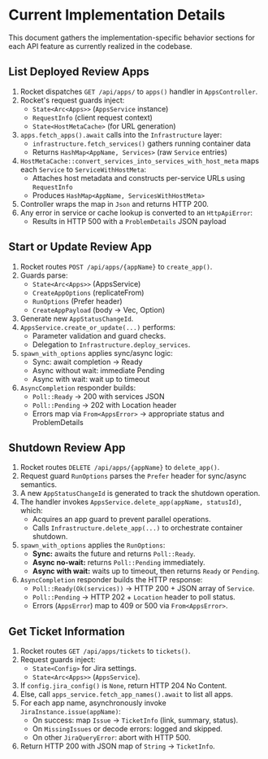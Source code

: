 <!--
  current_implementation.md: Consolidated implementation details (Behavior) for all features.
-->
# Current Implementation Details

This document gathers the implementation-specific behavior sections for each API feature as currently realized in the codebase.

## List Deployed Review Apps

1. Rocket dispatches `GET /api/apps/` to `apps()` handler in `AppsController`.
2. Rocket's request guards inject:
   - `State<Arc<Apps>>` (`AppsService` instance)
   - `RequestInfo` (client request context)
   - `State<HostMetaCache>` (for URL generation)
3. `apps.fetch_apps().await` calls into the `Infrastructure` layer:
   - `infrastructure.fetch_services()` gathers running container data
   - Returns `HashMap<AppName, Services>` (raw `Service` entries)
4. `HostMetaCache::convert_services_into_services_with_host_meta` maps each `Service` to `ServiceWithHostMeta`:
   - Attaches host metadata and constructs per-service URLs using `RequestInfo`
   - Produces `HashMap<AppName, ServicesWithHostMeta>`
5. Controller wraps the map in `Json` and returns HTTP 200.
6. Any error in service or cache lookup is converted to an `HttpApiError`:
   - Results in HTTP 500 with a `ProblemDetails` JSON payload

## Start or Update Review App

1. Rocket routes `POST /api/apps/{appName}` to `create_app()`.
2. Guards parse:
   - `State<Arc<Apps>>` (AppsService)
   - `CreateAppOptions` (replicateFrom)
   - `RunOptions` (Prefer header)
   - `CreateAppPayload` (body → Vec<ServiceConfig>, Option<Json>)
3. Generate new `AppStatusChangeId`.
4. `AppsService.create_or_update(...)` performs:
   - Parameter validation and guard checks.
   - Delegation to `Infrastructure.deploy_services`.
5. `spawn_with_options` applies sync/async logic:
   - Sync: await completion → Ready
   - Async without wait: immediate Pending
   - Async with wait: wait up to timeout
6. `AsyncCompletion` responder builds:
   - `Poll::Ready` → 200 with services JSON
   - `Poll::Pending` → 202 with Location header
   - Errors map via `From<AppsError>` → appropriate status and ProblemDetails

## Shutdown Review App

1. Rocket routes `DELETE /api/apps/{appName}` to `delete_app()`.
2. Request guard `RunOptions` parses the `Prefer` header for sync/async semantics.
3. A new `AppStatusChangeId` is generated to track the shutdown operation.
4. The handler invokes `AppsService.delete_app(appName, statusId)`, which:
   - Acquires an app guard to prevent parallel operations.
   - Calls `Infrastructure.delete_app(...)` to orchestrate container shutdown.
5. `spawn_with_options` applies the `RunOptions`:
   - **Sync:** awaits the future and returns `Poll::Ready`.
   - **Async no-wait:** returns `Poll::Pending` immediately.
   - **Async with wait:** waits up to timeout, then returns `Ready` or `Pending`.
6. `AsyncCompletion` responder builds the HTTP response:
   - `Poll::Ready(Ok(services))` → HTTP 200 + JSON array of `Service`.
   - `Poll::Pending` → HTTP 202 + `Location` header to poll status.
   - Errors (`AppsError`) map to 409 or 500 via `From<AppsError>`.

## Get Ticket Information

1. Rocket routes `GET /api/apps/tickets` to `tickets()`.
2. Request guards inject:
   - `State<Config>` for Jira settings.
   - `State<Arc<Apps>>` (`AppsService`).
3. If `config.jira_config()` is `None`, return HTTP 204 No Content.
4. Else, call `apps_service.fetch_app_names().await` to list all apps.
5. For each app name, asynchronously invoke `JiraInstance.issue(appName)`:
   - On success: map `Issue` → `TicketInfo` (link, summary, status).
   - On `MissingIssues` or decode errors: logged and skipped.
   - On other `JiraQueryError`: abort with HTTP 500.
6. Return HTTP 200 with JSON map of `String` → `TicketInfo`.